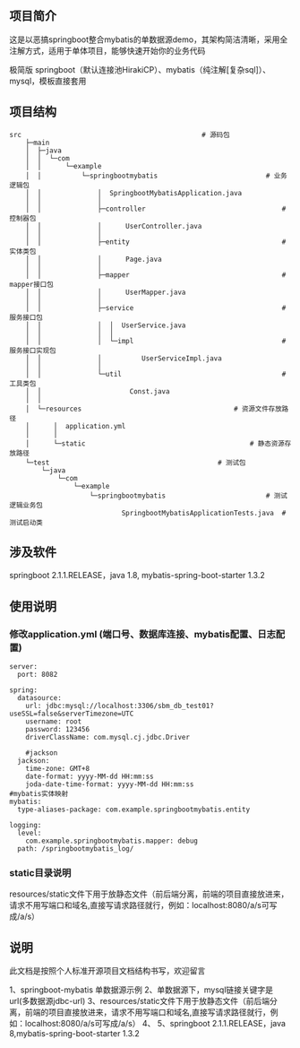 

## 项目简介

这是以恶搞springboot整合mybatis的单数据源demo，其架构简洁清晰，采用全注解方式，适用于单体项目，能够快速开始你的业务代码

极简版 springboot（默认连接池HirakiCP）、mybatis（纯注解[复杂sql]）、mysql，模板直接套用



## 项目结构

```
src												# 源码包
    ├─main
    │  ├─java
    │  │  └─com
    │  │      └─example
    │  │          └─springbootmybatis							# 业务逻辑包
    │  │              │  SpringbootMybatisApplication.java
    │  │              │
    │  │              ├─controller									# 控制器包
    │  │              │      UserController.java
    │  │              │
    │  │              ├─entity										# 实体类包
    │  │              │      Page.java
    │  │              │
    │  │              ├─mapper										# mapper接口包
    │  │              │      UserMapper.java
    │  │              │
    │  │              ├─service										# 服务接口包
    │  │              │  │  UserService.java
    │  │              │  │
    │  │              │  └─impl										# 服务接口实现包
    │  │              │          UserServiceImpl.java
    │  │              │
    │  │              └─util										# 工具类包
    │  │                      Const.java
    │  │
    │  └─resources										# 资源文件存放路径
    │      │  application.yml
    │      │
    │      └─static											# 静态资源存放路径
    └─test											# 测试包
        └─java
            └─com
                └─example
                    └─springbootmybatis							# 测试逻辑业务包
                            SpringbootMybatisApplicationTests.java	# 测试启动类
```



## 涉及软件

springboot 2.1.1.RELEASE，java 1.8, mybatis-spring-boot-starter 1.3.2



## 使用说明

### 修改application.yml (端口号、数据库连接、mybatis配置、日志配置)

```
server:
  port: 8082

spring:
  datasource:
    url: jdbc:mysql://localhost:3306/sbm_db_test01?useSSL=false&serverTimezone=UTC
    username: root
    password: 123456
    driverClassName: com.mysql.cj.jdbc.Driver

    #jackson
  jackson:
    time-zone: GMT+8
    date-format: yyyy-MM-dd HH:mm:ss
    joda-date-time-format: yyyy-MM-dd HH:mm:ss
#mybatis实体映射
mybatis:
  type-aliases-package: com.example.springbootmybatis.entity

logging:
  level:
    com.example.springbootmybatis.mapper: debug
  path: /springbootmybatis_log/
```

### static目录说明

resources/static文件下用于放静态文件（前后端分离，前端的项目直接放进来，请求不用写端口和域名,直接写请求路径就行，例如：localhost:8080/a/s可写成/a/s）

## 说明

此文档是按照个人标准开源项目文档结构书写，欢迎留言









1、springboot-mybatis 单数据源示例
2、单数据源下，mysql链接关键字是url(多数据源jdbc-url)
3、resources/static文件下用于放静态文件（前后端分离，前端的项目直接放进来，请求不用写端口和域名,直接写请求路径就行，例如：localhost:8080/a/s可写成/a/s）
4、
5、springboot 2.1.1.RELEASE，java 8,mybatis-spring-boot-starter 1.3.2